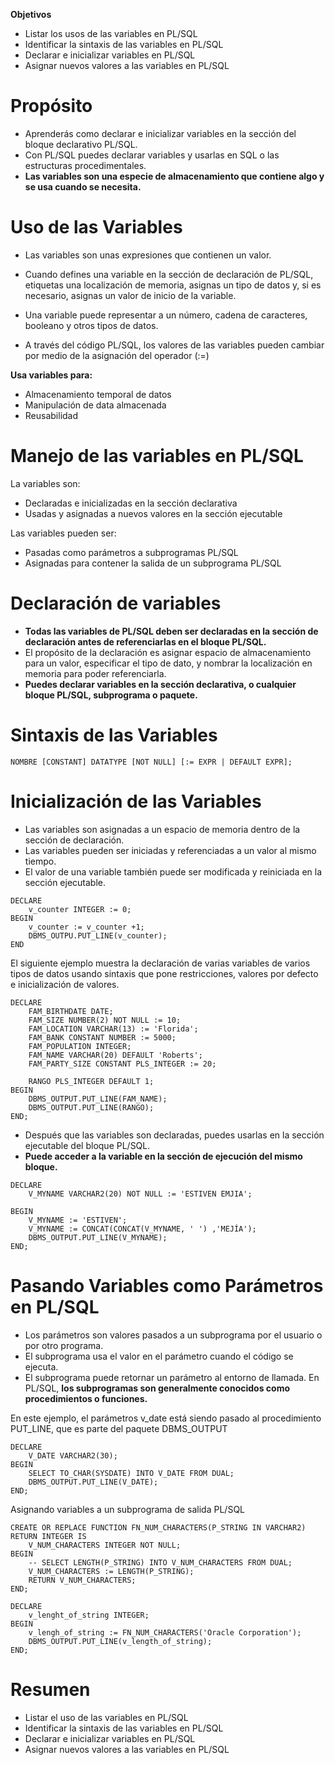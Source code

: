 
**Objetivos**

- Listar los usos de las variables en PL/SQL
- Identificar la sintaxis de las variables en PL/SQL
- Declarar e inicializar variables en PL/SQL
- Asignar nuevos valores a las variables en PL/SQL

# Propósito 

- Aprenderás como declarar e inicializar variables en la sección del bloque declarativo PL/SQL.
- Con PL/SQL puedes declarar variables y usarlas en SQL o las estructuras procedimentales.
- **Las variables son una especie de almacenamiento que contiene algo y se usa cuando se necesita.**

# Uso de las Variables

- Las variables son unas expresiones que contienen un valor.
- Cuando defines una variable en la sección de declaración de PL/SQL, etiquetas una localización de memoria, asignas un tipo de datos y, si es necesario, asignas un valor de inicio de la variable.

- Una variable puede representar a un número, cadena de caracteres, booleano y otros tipos de datos.
- A través del código PL/SQL, los valores de las variables pueden cambiar por medio de la asignación del operador (:=)

**Usa variables para:**

- Almacenamiento temporal de datos
- Manipulación de data almacenada
- Reusabilidad

# Manejo de las variables en PL/SQL

La variables son:
- Declaradas e inicializadas en la sección declarativa
- Usadas y asignadas a nuevos valores en la sección ejecutable

Las variables pueden ser:
- Pasadas como parámetros a subprogramas PL/SQL
- Asignadas para contener la salida de un subprograma PL/SQL

# Declaración de variables

- **Todas las variables de PL/SQL deben ser declaradas en la sección de declaración antes de referenciarlas en el bloque PL/SQL.**
- El propósito de la declaración es asignar espacio de almacenamiento para un valor, especificar el tipo de dato, y nombrar la localización en memoria para poder referenciarla.
- **Puedes declarar variables en la sección declarativa, o cualquier bloque PL/SQL, subprograma o paquete.**

# Sintaxis de las Variables

```
NOMBRE [CONSTANT] DATATYPE [NOT NULL] [:= EXPR | DEFAULT EXPR];
```

# Inicialización de las Variables

- Las variables son asignadas a un espacio de memoria dentro de la sección de declaración.
- Las variables pueden ser iniciadas y referenciadas a un valor al mismo tiempo.
- El valor de una variable también puede ser modificada y reiniciada en la sección ejecutable.

```
DECLARE
	v_counter INTEGER := 0;
BEGIN
	v_counter := v_counter +1;
	DBMS_OUTPU.PUT_LINE(v_counter);
END
```


El siguiente ejemplo muestra la declaración de varias variables de varios tipos de datos usando sintaxis que pone restricciones, valores por defecto e inicialización de valores.

```
DECLARE
    FAM_BIRTHDATE DATE;
    FAM_SIZE NUMBER(2) NOT NULL := 10;
    FAM_LOCATION VARCHAR(13) := 'Florida';
    FAM_BANK CONSTANT NUMBER := 5000;
    FAM_POPULATION INTEGER;
    FAM_NAME VARCHAR(20) DEFAULT 'Roberts';
    FAM_PARTY_SIZE CONSTANT PLS_INTEGER := 20;
    
    RANGO PLS_INTEGER DEFAULT 1;
BEGIN
    DBMS_OUTPUT.PUT_LINE(FAM_NAME);
    DBMS_OUTPUT.PUT_LINE(RANGO);
END;
```

- Después que las variables son declaradas, puedes usarlas en la sección ejecutable del bloque PL/SQL.
- **Puede acceder a la variable en la sección de ejecución del mismo bloque.**

```
DECLARE
    V_MYNAME VARCHAR2(20) NOT NULL := 'ESTIVEN EMJIA';
    
BEGIN
    V_MYNAME := 'ESTIVEN';
    V_MYNAME := CONCAT(CONCAT(V_MYNAME, ' ') ,'MEJÍA');
    DBMS_OUTPUT.PUT_LINE(V_MYNAME);
END;

```

# Pasando Variables como Parámetros en PL/SQL
 
- Los parámetros son valores pasados a un subprograma por el usuario o por otro programa.
- El subprograma usa el valor en el parámetro cuando el código se ejecuta.
- El subprograma puede retornar un parámetro al entorno de llamada. En PL/SQL, **los subprogramas son generalmente conocidos como procedimientos o funciones.**

En este ejemplo, el parámetros v_date está siendo pasado al procedimiento PUT_LINE, que es parte del paquete DBMS_OUTPUT

```
DECLARE
	V_DATE VARCHAR2(30);
BEGIN
	SELECT TO_CHAR(SYSDATE) INTO V_DATE FROM DUAL;
	DBMS_OUTPUT.PUT_LINE(V_DATE);
END;
```


Asignando variables a un subprograma de salida PL/SQL

```
CREATE OR REPLACE FUNCTION FN_NUM_CHARACTERS(P_STRING IN VARCHAR2)
RETURN INTEGER IS
	V_NUM_CHARACTERS INTEGER NOT NULL;
BEGIN
	-- SELECT LENGTH(P_STRING) INTO V_NUM_CHARACTERS FROM DUAL;
	V_NUM_CHARACTERS := LENGTH(P_STRING);
	RETURN V_NUM_CHARACTERS;
END;

DECLARE 
	v_lenght_of_string INTEGER;
BEGIN
	v_lengh_of_string := FN_NUM_CHARACTERS('Oracle Corporation');
	DBMS_OUTPUT.PUT_LINE(v_length_of_string);
END;
```


# Resumen 

- Listar el uso de las variables en PL/SQL
- Identificar la sintaxis de las variables en PL/SQL
- Declarar e inicializar variables en PL/SQL
- Asignar nuevos valores a las variables en PL/SQL



































